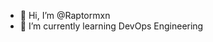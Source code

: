 - 👋 Hi, I’m @Raptormxn
- 🌱 I’m currently learning DevOps Engineering

<!---
Raptormxn/Raptormxn is a ✨ special ✨ repository because its `README.md` (this file) appears on your GitHub profile.
You can click the Preview link to take a look at your changes.
--->
